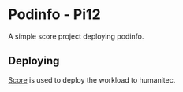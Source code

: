 # Podinfo - Pi12

A simple score project deploying podinfo.

## Deploying

[Score](https://score.dev/) is used to deploy the workload to humanitec.
